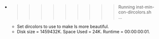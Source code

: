 * >>>>>>>>> Running inst-min-con-dircolors.sh ...
  * Set dircolors to use  to make ls more beautiful.
  * Disk size = 1459432K. Space Used = 24K. Runtime = 00:00:00:01.
